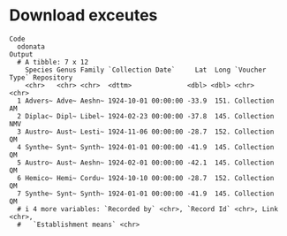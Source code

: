 # Download exceutes

    Code
      odonata
    Output
      # A tibble: 7 x 12
        Species Genus Family `Collection Date`     Lat  Long `Voucher Type` Repository
        <chr>   <chr> <chr>  <dttm>              <dbl> <dbl> <chr>          <chr>     
      1 Advers~ Adve~ Aeshn~ 1924-10-01 00:00:00 -33.9  151. Collection     AM        
      2 Diplac~ Dipl~ Libel~ 1924-02-23 00:00:00 -37.8  145. Collection     NMV       
      3 Austro~ Aust~ Lesti~ 1924-11-06 00:00:00 -28.7  152. Collection     QM        
      4 Synthe~ Synt~ Synth~ 1924-01-01 00:00:00 -41.9  145. Collection     QM        
      5 Austro~ Aust~ Aeshn~ 1924-02-01 00:00:00 -42.1  145. Collection     QM        
      6 Hemico~ Hemi~ Cordu~ 1924-10-10 00:00:00 -28.7  152. Collection     QM        
      7 Synthe~ Synt~ Synth~ 1924-01-01 00:00:00 -41.9  145. Collection     QM        
      # i 4 more variables: `Recorded by` <chr>, `Record Id` <chr>, Link <chr>,
      #   `Establishment means` <chr>

